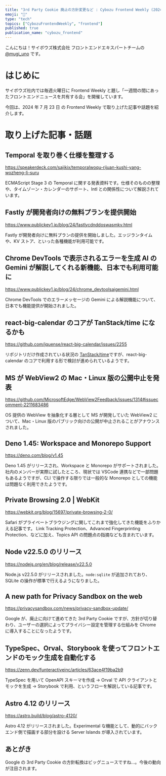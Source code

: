```yaml
---
title: "3rd Party Cookie 廃止の方針変更など : Cybozu Frontend Weekly (2024-07-23号)"
emoji: "🛟"
type: "tech"
topics: ["CybozuFrontendWeekly", "frontend"]
published: true
publication_name: "cybozu_frontend"
---
```


こんにちは！サイボウズ株式会社 フロントエンドエキスパートチームの [@mugi_uno](https://twitter.com/mugi_uno) です。

# はじめに

サイボウズ社内では毎週火曜日に Frontend Weekly と題し「一週間の間にあったフロントエンドニュースを共有する会」を開催しています。

今回は、2024 年 7 月 23 日 の Frontend Weekly で取り上げた記事や話題を紹介します。

# 取り上げた記事・話題

## Temporal を取り巻く仕様を整理する

https://speakerdeck.com/sajikix/temporalwoqu-rijuan-kushi-yang-wozheng-li-suru

ECMAScript Stage 3 の Temporal に関する発表資料です。仕様そのものの整理や、タイムゾーン・カレンダーのサポート、Intl との関係性について解説されています。

## Fastly が開発者向けの無料プランを提供開始

https://www.publickey1.jp/blog/24/fastlycdnddoswasmkv.html

Fastly が開発者向けに無料プランの提供を開始しました。エッジランタイムや、KV ストア、といった各種機能が利用可能です。

## Chrome DevTools で表示されるエラーを生成 AI の Gemini が解説してくれる新機能、日本でも利用可能に

https://www.publickey1.jp/blog/24/chrome_devtoolsaigemini.html

Chrome DevTools でのエラーメッセージの Gemini による解説機能について、日本でも機能提供が開始されました。

## react-big-calendar のコアが TanStack/time になるかも

https://github.com/jquense/react-big-calendar/issues/2255

リポジトリだけ作成されている状況の [TanStack/time](https://github.com/TanStack/time)ですが、react-big-calendar のコアで利用する形で検討が進められているようです。

## MS が WebView2 の Mac・Linux 版の公開中止を発表

https://github.com/MicrosoftEdge/WebView2Feedback/issues/1314#issuecomment-2211683486

OS 提供の WebView を抽象化する層として MS が開発していた WebView2 について、Mac・Linux 版のパブリック向けの公開が中止されることがアナウンスされました。

## Deno 1.45: Workspace and Monorepo Support

https://deno.com/blog/v1.45

Deno 1.45 がリリースされ、Workspace と Monorepo がサポートされました。
社内のメンバーが実際に試したところ、現状では VSCode 連携などで一部問題もあるようですが、CLI で操作する限りでは一般的な Monorepo としての機能は問題なく利用できたようです。

## Private Browsing 2.0 | WebKit

https://webkit.org/blog/15697/private-browsing-2-0/

Safari がプライベートブラウジングに関してこれまで強化してきた機能をふりかえる記事です。
Link Tracking Protection、Advanced Fingerprinting Protection、などに加え、Topics API の問題点の指摘なども含まれています。

## Node v22.5.0 のリリース

https://nodejs.org/en/blog/release/v22.5.0

Node.js v22.5.0 がリリースされました。`node:sqlite` が追加されており、SQLite の操作が標準で行えるようになりました。

## A new path for Privacy Sandbox on the web

https://privacysandbox.com/news/privacy-sandbox-update/

Google が、廃止に向けて進めてきた 3rd Party Cookie ですが、方針が切り替わり、ユーザーの選択によってプライバシー設定を管理する仕組みを Chrome に導入することになったようです。

## TypeSpec、Orval、Storybook を使ってフロントエンドのモック生成を自動化する

https://zenn.dev/funteractiveinc/articles/63ace4f19ba2b9

TypeSpec を用いて OpenAPI スキーマを作成 → Orval で API クライアントとモックを生成 → Storybook で利用、というフローを解説している記事です。

## Astro 4.12 のリリース

https://astro.build/blog/astro-4120/

Astro 4.12 がリリースされました。Experimental な機能として、動的にバックエンド側で描画する部分を設ける Server Islands が導入されています。

## あとがき

Google の 3rd Party Cookie の方針転換はビッグニュースですね…。今後の動向が注目されます。
